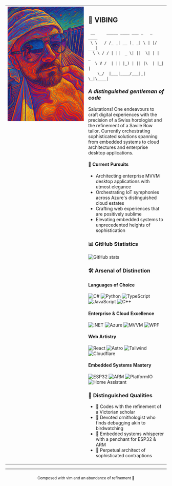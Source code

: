 <table>
<tr>
<td valign="top" width="50%">

<img src="vibing.webp" alt="vibing" width="280">

</td>
<td valign="top" width="50%">

## 🎩 VIBING

```
 __     _____ ____ ___ _   _  ____ 
 \ \   / /_ _| __ )_ _| \ | |/ ___|
  \ \ / / | ||  _ \| ||  \| | |  _ 
   \ V /  | || |_) | || |\  | |_| |
    \_/  |___|____/___|_| \_|\____|
```

### *A distinguished gentleman of code*

Salutations! One endeavours to craft digital experiences with the precision of a Swiss horologist and the refinement of a Savile Row tailor. Currently orchestrating sophisticated solutions spanning from embedded systems to cloud architectures and enterprise desktop applications.

#### 🦅 Current Pursuits
- Architecting enterprise MVVM desktop applications with utmost elegance
- Orchestrating IoT symphonies across Azure's distinguished cloud estates
- Crafting web experiences that are positively sublime
- Elevating embedded systems to unprecedented heights of sophistication

### 📊 GitHub Statistics

![GitHub stats](https://github-readme-stats.vercel.app/api?username=barde&show_icons=true&theme=merko&bg_color=1a1b27&title_color=a9fef7&text_color=f8f8f2&icon_color=a9fef7)

### 🛠️ Arsenal of Distinction

#### Languages of Choice
![C#](https://img.shields.io/badge/-C%23-239120?style=for-the-badge&logo=csharp&logoColor=white)
![Python](https://img.shields.io/badge/-Python-3776AB?style=for-the-badge&logo=python&logoColor=white)
![TypeScript](https://img.shields.io/badge/-TypeScript-3178C6?style=for-the-badge&logo=typescript&logoColor=white)
![JavaScript](https://img.shields.io/badge/-JavaScript-F7DF1E?style=for-the-badge&logo=javascript&logoColor=black)
![C++](https://img.shields.io/badge/-C++-00599C?style=for-the-badge&logo=cplusplus&logoColor=white)

#### Enterprise & Cloud Excellence
![.NET](https://img.shields.io/badge/-.NET-512BD4?style=for-the-badge&logo=dotnet&logoColor=white)
![Azure](https://img.shields.io/badge/-Azure-0089D0?style=for-the-badge&logo=microsoftazure&logoColor=white)
![MVVM](https://img.shields.io/badge/-MVVM-7F52FF?style=for-the-badge&logo=xamarin&logoColor=white)
![WPF](https://img.shields.io/badge/-WPF-0C54C2?style=for-the-badge&logo=windows&logoColor=white)

#### Web Artistry
![React](https://img.shields.io/badge/-React-61DAFB?style=for-the-badge&logo=react&logoColor=black)
![Astro](https://img.shields.io/badge/-Astro-FF5D01?style=for-the-badge&logo=astro&logoColor=white)
![Tailwind](https://img.shields.io/badge/-Tailwind-38B2AC?style=for-the-badge&logo=tailwindcss&logoColor=white)
![Cloudflare](https://img.shields.io/badge/-Cloudflare-F38020?style=for-the-badge&logo=cloudflare&logoColor=white)

#### Embedded Systems Mastery
![ESP32](https://img.shields.io/badge/-ESP32-000000?style=for-the-badge&logo=espressif&logoColor=white)
![ARM](https://img.shields.io/badge/-ARM-0091BD?style=for-the-badge&logo=arm&logoColor=white)
![PlatformIO](https://img.shields.io/badge/-PlatformIO-FF7F00?style=for-the-badge&logo=platformio&logoColor=white)
![Home Assistant](https://img.shields.io/badge/-Home_Assistant-41BDF5?style=for-the-badge&logo=homeassistant&logoColor=white)

### 🎯 Distinguished Qualities
- 🎩 Codes with the refinement of a Victorian scholar
- 🦅 Devoted ornithologist who finds debugging akin to birdwatching
- 📡 Embedded systems whisperer with a penchant for ESP32 & ARM
- 🧪 Perpetual architect of sophisticated contraptions

</td>
</tr>
</table>

<div align="center">

---
<sub>Composed with vim and an abundance of refinement 🎩</sub>

</div>